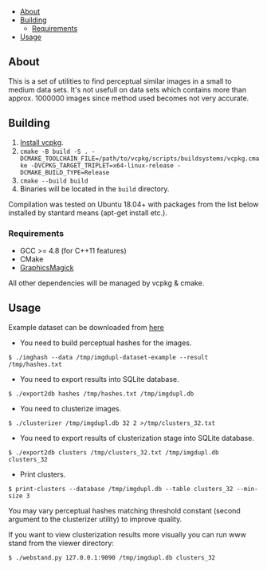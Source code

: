 - [About](#about)
- [Building](#building)
  - [Requirements](#requirements)
- [Usage](#usage)

## About

This is a set of utilities to find perceptual similar images in a small to medium data sets.
It's not usefull on data sets which contains more than approx. 1000000 images since method used
becomes not very accurate.

## Building

1. [Install vcpkg](https://vcpkg.io/en/getting-started.html).
2. `cmake -B build -S . -DCMAKE_TOOLCHAIN_FILE=/path/to/vcpkg/scripts/buildsystems/vcpkg.cmake -DVCPKG_TARGET_TRIPLET=x64-linux-release -DCMAKE_BUILD_TYPE=Release`
3. `cmake --build build`
4. Binaries will be located in the `build` directory.

Compilation was tested on Ubuntu 18.04+ with packages from the list below installed by stantard
means (apt-get install etc.).

### Requirements

* GCC >= 4.8 (for C++11 features)
* CMake
* [GraphicsMagick](http://www.graphicsmagick.org/)

All other dependencies will be managed by vcpkg & cmake.

## Usage

Example dataset can be downloaded from [here](https://s3-eu-west-1.amazonaws.com/sigterm.ru/public/imgdupl-dataset-example.tar)

* You need to build perceptual hashes for the images.
```
$ ./imghash --data /tmp/imgdupl-dataset-example --result /tmp/hashes.txt
```
* You need to export results into SQLite database.
```
$ ./export2db hashes /tmp/hashes.txt /tmp/imgdupl.db
```
* You need to clusterize images.
```
$ ./clusterizer /tmp/imgdupl.db 32 2 >/tmp/clusters_32.txt
```
* You need to export results of clusterization stage into SQLite database.
```
$ ./export2db clusters /tmp/clusters_32.txt /tmp/imgdupl.db clusters_32
```
* Print clusters.
```
$ print-clusters --database /tmp/imgdupl.db --table clusters_32 --min-size 3
```

You may vary perceptual hashes matching threshold constant (second argument to the clusterizer utility) to
improve quality.

If you want to view clusterization results more visually you can run www stand from the viewer directory:
```
$ ./webstand.py 127.0.0.1:9090 /tmp/imgdupl.db clusters_32
```
